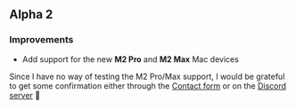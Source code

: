 ## Alpha 2

### Improvements

* Add support for the new **M2 Pro** and **M2 Max** Mac devices

Since I have no way of testing the M2 Pro/Max support, I would be grateful to get some confirmation either through the [Contact form](https://lunar.fyi/contact) or on the [Discord server](https://discord.gg/dJPHpWgAhV) 🙏